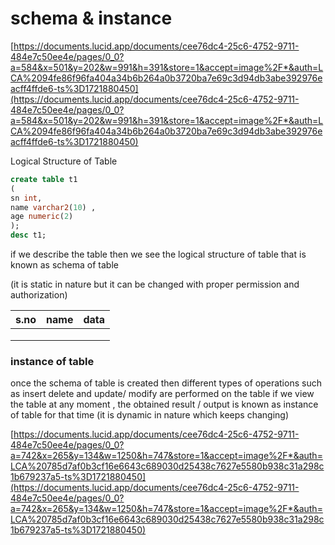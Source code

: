 # schema & instance

[https://documents.lucid.app/documents/cee76dc4-25c6-4752-9711-484e7c50ee4e/pages/0_0?a=584&x=501&y=202&w=991&h=391&store=1&accept=image%2F*&auth=LCA%2094fe86f96fa404a34b6b264a0b3720ba7e69c3d94db3abe392976eacff4ffde6-ts%3D1721880450](https://documents.lucid.app/documents/cee76dc4-25c6-4752-9711-484e7c50ee4e/pages/0_0?a=584&x=501&y=202&w=991&h=391&store=1&accept=image%2F*&auth=LCA%2094fe86f96fa404a34b6b264a0b3720ba7e69c3d94db3abe392976eacff4ffde6-ts%3D1721880450)

Logical Structure of Table

```sql
create table t1
(
sn int,
name varchar2(10) ,
age numeric(2)
);
desc t1;
```

if we describe the table then we see the logical structure of table that is known as schema of table

(it is static in nature but it can be changed with proper permission and authorization) 

| s.no | name | data |
| --- | --- | --- |
|  |  |  |
|  |  |  |
|  |  |  |

### instance of table

once the schema of table is created then different types of operations such as insert delete and update/ modify are performed on the table if we view the table at any moment , the obtained result / output is known as instance of table for that time (it is dynamic in nature which keeps changing)

[https://documents.lucid.app/documents/cee76dc4-25c6-4752-9711-484e7c50ee4e/pages/0_0?a=742&x=265&y=134&w=1250&h=747&store=1&accept=image%2F*&auth=LCA%20785d7af0b3cf16e6643c689030d25438c7627e5580b938c31a298c1b679237a5-ts%3D1721880450](https://documents.lucid.app/documents/cee76dc4-25c6-4752-9711-484e7c50ee4e/pages/0_0?a=742&x=265&y=134&w=1250&h=747&store=1&accept=image%2F*&auth=LCA%20785d7af0b3cf16e6643c689030d25438c7627e5580b938c31a298c1b679237a5-ts%3D1721880450)